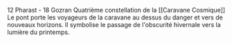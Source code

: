 12 Pharast - 18 Gozran
Quatrième constellation de la [[Caravane Cosmique]]
Le pont porte les voyageurs de la caravane au dessus du danger et vers de nouveaux horizons. Il symbolise le passage de l'obscurité hivernale vers la lumière du printemps.